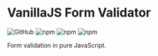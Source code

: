 # VanillaJS Form Validator

![GitHub](https://img.shields.io/github/license/ederssouza/vanillajs-form-validator) ![npm](https://img.shields.io/npm/v/vanillajs-form-validator) ![npm](https://img.shields.io/npm/dw/vanillajs-form-validator) ![npm](https://img.shields.io/npm/dm/vanillajs-form-validator)

Form validation in pure JavaScript.
